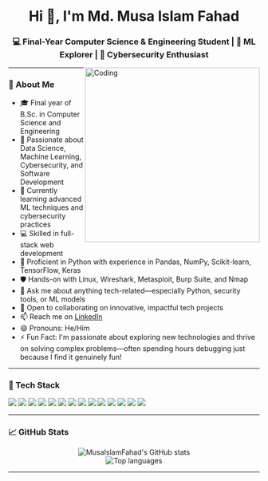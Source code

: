 <h1 align="center">Hi 👋, I'm Md. Musa Islam Fahad</h1>
<h3 align="center">💻 Final-Year Computer Science & Engineering Student | 🤖 ML Explorer | 🔐 Cybersecurity Enthusiast</h3>
<img align="right" alt="Coding" width="350" src="https://img.freepik.com/free-vector/hand-coding-concept-illustration_114360-8193.jpg?semt=ais_hybrid&w=740" />

---

### 🔎 About Me

- 🎓 Final year of B.Sc. in Computer Science and Engineering
- 👀 Passionate about Data Science, Machine Learning, Cybersecurity, and Software Development
- 🌱 Currently learning advanced ML techniques and cybersecurity practices  
- 💻 Skilled in full-stack web development  
- 🐍 Proficient in Python with experience in Pandas, NumPy, Scikit-learn, TensorFlow, Keras  
- 🛡 Hands-on with Linux, Wireshark, Metasploit, Burp Suite, and Nmap  
- 💬 Ask me about anything tech-related—especially Python, security tools, or ML models  
- 🤝 Open to collaborating on innovative, impactful tech projects  
- 📫 Reach me on [LinkedIn](https://www.linkedin.com/in/md-musa-islam-fahad-b18759249?utm_source=share&utm_campaign=share_via&utm_content=profile&utm_medium=android_app)  
- 😄 Pronouns: He/Him  
- ⚡ Fun Fact: I'm passionate about exploring new technologies and thrive on solving complex problems—often spending hours debugging just because I find it genuinely fun!

---

### 🧰 Tech Stack

<p>
  <img src="https://img.shields.io/badge/Python-3776AB?style=flat&logo=python&logoColor=white" />
  <img src="https://img.shields.io/badge/JavaScript-F7DF1E?style=flat&logo=javascript&logoColor=black" />
  <img src="https://img.shields.io/badge/React-20232A?style=flat&logo=react&logoColor=61DAFB" />
  <img src="https://img.shields.io/badge/Node.js-339933?style=flat&logo=nodedotjs&logoColor=white" />
  <img src="https://img.shields.io/badge/MongoDB-4EA94B?style=flat&logo=mongodb&logoColor=white" />
  <img src="https://img.shields.io/badge/MySQL-005C84?style=flat&logo=mysql&logoColor=white" />
  <img src="https://img.shields.io/badge/Linux-FCC624?style=flat&logo=linux&logoColor=black" />
  <img src="https://img.shields.io/badge/TensorFlow-FF6F00?style=flat&logo=tensorflow&logoColor=white" />
  <img src="https://img.shields.io/badge/HTML5-E34F26?style=flat&logo=html5&logoColor=white" />
  <img src="https://img.shields.io/badge/CSS3-1572B6?style=flat&logo=css3&logoColor=white" />
  <img src="https://img.shields.io/badge/C++-00599C?style=flat&logo=c%2B%2B&logoColor=white" />
  <img src="https://img.shields.io/badge/C-555555?style=flat&logo=c&logoColor=white" />
  <img src="https://img.shields.io/badge/Java-007396?style=flat&logo=java&logoColor=white" />
  <img src="https://img.shields.io/badge/Arduino-00979D?style=flat&logo=arduino&logoColor=white" />
</p>



---

### 📈 GitHub Stats

<p align="center">
  <img src="https://github-readme-stats.vercel.app/api?username=MusaIslamFahad&show_icons=true&theme=radical" alt="MusaIslamFahad's GitHub stats" />
  <br />
  <img src="https://github-readme-stats.vercel.app/api/top-langs/?username=MusaIslamFahad&layout=compact&theme=radical" alt="Top languages" />
</p>

---
